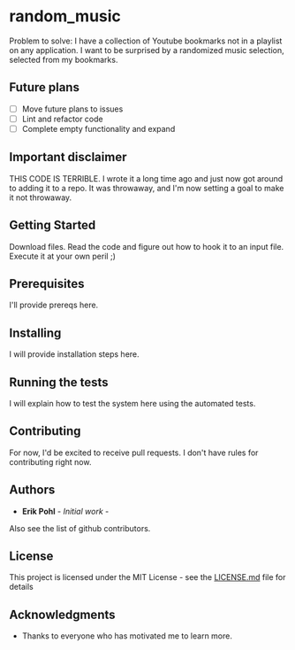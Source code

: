 # random_music

Problem to solve: I have a collection of Youtube bookmarks not in a playlist on any application.  I want to be surprised by a randomized music selection, selected from my bookmarks.

## Future plans

- [ ] Move future plans to issues
- [ ] Lint and refactor code
- [ ] Complete empty functionality and expand
 
## Important disclaimer

THIS CODE IS TERRIBLE.  I wrote it a long time ago and just now got around to adding it to a repo.  It was throwaway, and I'm now setting a goal to make it not throwaway.


## Getting Started

Download files.  Read the code and figure out how to hook it to an input file.  Execute it at your own peril ;)

## Prerequisites

I'll provide prereqs here.

## Installing

I will provide installation steps here.

## Running the tests

I will explain how to test the system here using the automated tests.

## Contributing

For now, I'd be excited to receive pull requests.  I don't have rules for contributing right now.

## Authors

* **Erik Pohl** - *Initial work* - 

Also see the list of github contributors.

## License

This project is licensed under the MIT License - see the [LICENSE.md](LICENSE.md) file for details

## Acknowledgments

* Thanks to everyone who has motivated me to learn more.